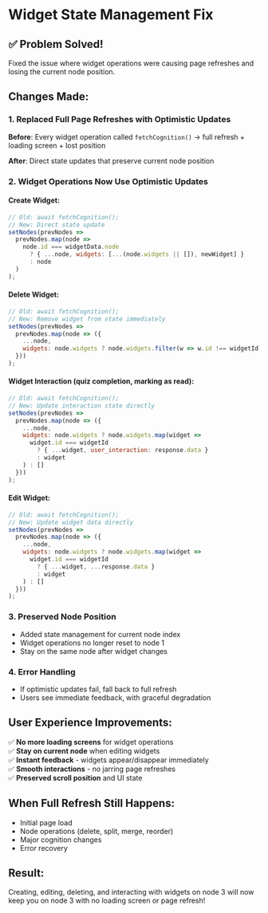 # Widget State Management Fix

## ✅ **Problem Solved!**

Fixed the issue where widget operations were causing page refreshes and losing the current node position.

## **Changes Made:**

### **1. Replaced Full Page Refreshes with Optimistic Updates**

**Before**: Every widget operation called `fetchCognition()` → full refresh + loading screen + lost position

**After**: Direct state updates that preserve current node position

### **2. Widget Operations Now Use Optimistic Updates**

#### **Create Widget**:
```javascript
// Old: await fetchCognition(); 
// New: Direct state update
setNodes(prevNodes => 
  prevNodes.map(node => 
    node.id === widgetData.node 
      ? { ...node, widgets: [...(node.widgets || []), newWidget] }
      : node
  )
);
```

#### **Delete Widget**:
```javascript
// Old: await fetchCognition();
// New: Remove widget from state immediately
setNodes(prevNodes => 
  prevNodes.map(node => ({
    ...node,
    widgets: node.widgets ? node.widgets.filter(w => w.id !== widgetId) : []
  }))
);
```

#### **Widget Interaction** (quiz completion, marking as read):
```javascript
// Old: await fetchCognition();
// New: Update interaction state directly
setNodes(prevNodes => 
  prevNodes.map(node => ({
    ...node,
    widgets: node.widgets ? node.widgets.map(widget => 
      widget.id === widgetId 
        ? { ...widget, user_interaction: response.data }
        : widget
    ) : []
  }))
);
```

#### **Edit Widget**:
```javascript
// Old: await fetchCognition();
// New: Update widget data directly
setNodes(prevNodes => 
  prevNodes.map(node => ({
    ...node,
    widgets: node.widgets ? node.widgets.map(widget => 
      widget.id === widgetId 
        ? { ...widget, ...response.data }
        : widget
    ) : []
  }))
);
```

### **3. Preserved Node Position**

- Added state management for current node index
- Widget operations no longer reset to node 1
- Stay on the same node after widget changes

### **4. Error Handling**

- If optimistic updates fail, fall back to full refresh
- Users see immediate feedback, with graceful degradation

## **User Experience Improvements:**

✅ **No more loading screens** for widget operations  
✅ **Stay on current node** when editing widgets  
✅ **Instant feedback** - widgets appear/disappear immediately  
✅ **Smooth interactions** - no jarring page refreshes  
✅ **Preserved scroll position** and UI state  

## **When Full Refresh Still Happens:**

- Initial page load
- Node operations (delete, split, merge, reorder)
- Major cognition changes
- Error recovery

## **Result:**

Creating, editing, deleting, and interacting with widgets on node 3 will now keep you on node 3 with no loading screen or page refresh!
